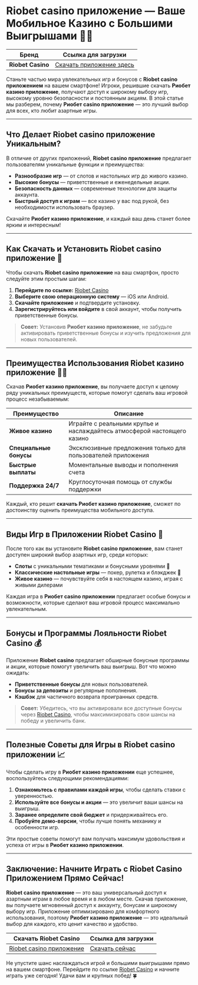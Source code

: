 # Riobet casino приложение — Ваше Мобильное Казино с Большими Выигрышами 🎉📱

| Бренд | Ссылка для загрузки |
|-------|----------------------|
| **Riobet Casino** | [Скачать приложение здесь](https://brandplay.link/dtx89f2L) |

Станьте частью мира увлекательных игр и бонусов с **Riobet casino приложением** на вашем смартфоне! Игроки, решившие скачать **Риобет казино приложение**, получают доступ к широкому выбору игр, высокому уровню безопасности и постоянным акциям. В этой статье мы разберем, почему **Риобет casino приложение** — это лучший выбор для всех, кто любит азартные игры.

---

## Что Делает Riobet casino приложение Уникальным?

В отличие от других приложений, **Riobet casino приложение** предлагает пользователям уникальные функции и преимущества:

- **Разнообразие игр** — от слотов и настольных игр до живого казино.
- **Высокие бонусы** — приветственные и еженедельные акции.
- **Безопасность данных** — современные технологии для защиты аккаунта.
- **Быстрый доступ к играм** — все казино у вас под рукой, без необходимости использовать браузер.

Скачайте **Риобет казино приложение**, и каждый ваш день станет более ярким и интересным!

---

## Как Скачать и Установить Riobet casino приложение 📲

Чтобы скачать **Riobet casino приложение** на ваш смартфон, просто следуйте этим простым шагам:

1. **Перейдите по ссылке:** [Riobet Casino](https://brandplay.link/dtx89f2L)
2. **Выберите свою операционную систему** — iOS или Android.
3. **Скачайте приложение** и подтвердите установку.
4. **Зарегистрируйтесь или войдите** в свой аккаунт, чтобы получить приветственные бонусы.

> **Совет:** Установив **Риобет казино приложение**, не забудьте активировать приветственные бонусы и изучить предложения для новых пользователей.

---

## Преимущества Использования Riobet казино приложение 🎲📱

Скачав **Риобет казино приложение**, вы получаете доступ к целому ряду уникальных преимуществ, которые помогут сделать ваш игровой процесс незабываемым:

| Преимущество | Описание |
|--------------|----------|
| **Живое казино** | Играйте с реальными крупье и наслаждайтесь атмосферой настоящего казино |
| **Специальные бонусы** | Эксклюзивные предложения только для пользователей приложения |
| **Быстрые выплаты** | Моментальные выводы и пополнения счета |
| **Поддержка 24/7** | Круглосуточная помощь от службы поддержки |

Каждый, кто решит **скачать Риобет казино приложение**, сможет по достоинству оценить преимущества мобильного доступа.

---

## Виды Игр в Приложении Riobet Casino 🎰

После того как вы установите **Riobet casino приложение**, вам станет доступен широкий выбор азартных игр, среди которых:

- **Слоты** с уникальными тематиками и бонусными уровнями 🎰
- **Классические настольные игры** — покер, рулетка и блэкджек 🎲
- **Живое казино** — почувствуйте себя в настоящем казино, играя с живыми дилерами

Каждая игра в **Риобет casino приложении** предлагает особые бонусы и возможности, которые сделают ваш игровой процесс максимально увлекательным.

---

## Бонусы и Программы Лояльности Riobet Casino 💰

Приложение **Riobet casino** предлагает обширные бонусные программы и акции, которые помогут увеличить ваш выигрыш. Вот что можно ожидать:

- **Приветственные бонусы** для новых пользователей.
- **Бонусы за депозиты** и регулярные пополнения.
- **Кэшбэк** для частичного возврата проигранных средств.

> **Совет:** Убедитесь, что вы активировали все доступные бонусы через [Riobet Casino](https://brandplay.link/dtx89f2L), чтобы максимизировать свои шансы на победу и увеличить банк.

---

## Полезные Советы для Игры в Riobet casino приложении 📈

Чтобы сделать игру в **Риобет казино приложении** еще успешнее, воспользуйтесь следующими рекомендациями:

1. **Ознакомьтесь с правилами каждой игры**, чтобы сделать ставки с уверенностью.
2. **Используйте все бонусы и акции** — это увеличит ваши шансы на выигрыш.
3. **Заранее определите свой бюджет** и придерживайтесь его.
4. **Пробуйте демо-версии**, чтобы лучше понять механику и особенности игр.

Эти простые советы помогут вам получать максимум удовольствия и успеха от игры в **Риобет казино приложении**.

---

## Заключение: Начните Играть с Riobet Casino Приложением Прямо Сейчас!

**Riobet casino приложение** — это ваш универсальный доступ к азартным играм в любое время и в любом месте. Скачав приложение, вы получаете мгновенный доступ к аккаунту, бонусам и широкому выбору игр. Приложение оптимизировано для комфортного использования, поэтому **Риобет казино приложение** — это идеальный выбор для каждого, кто ценит качество и удобство.

| Скачать Riobet Casino | Ссылка для загрузки |
|-----------------------|---------------------|
| [Riobet casino приложение](https://brandplay.link/dtx89f2L) | [Скачать сейчас](https://brandplay.link/dtx89f2L) |

Не упустите шанс наслаждаться игрой и большими выигрышами прямо на вашем смартфоне. Перейдите по ссылке [Riobet Casino](https://brandplay.link/dtx89f2L) и начните играть уже сегодня! Удачи вам и крупных побед! 🍀
